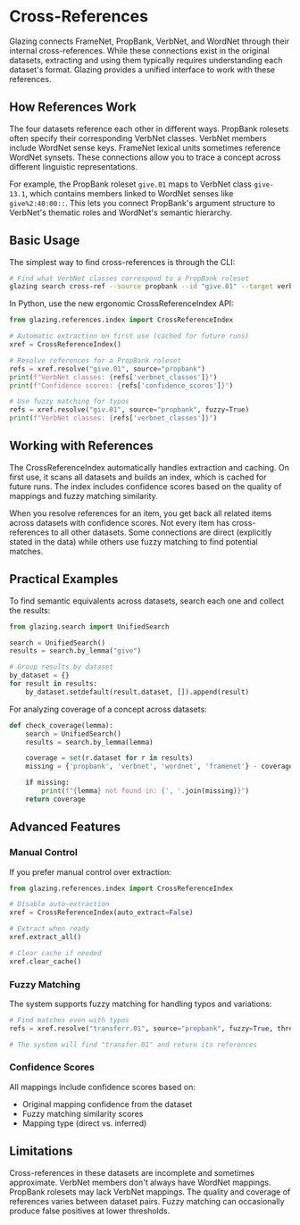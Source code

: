 # Cross-References

Glazing connects FrameNet, PropBank, VerbNet, and WordNet through their internal cross-references. While these connections exist in the original datasets, extracting and using them typically requires understanding each dataset's format. Glazing provides a unified interface to work with these references.

## How References Work

The four datasets reference each other in different ways. PropBank rolesets often specify their corresponding VerbNet classes. VerbNet members include WordNet sense keys. FrameNet lexical units sometimes reference WordNet synsets. These connections allow you to trace a concept across different linguistic representations.

For example, the PropBank roleset `give.01` maps to VerbNet class `give-13.1`, which contains members linked to WordNet senses like `give%2:40:00::`. This lets you connect PropBank's argument structure to VerbNet's thematic roles and WordNet's semantic hierarchy.

## Basic Usage

The simplest way to find cross-references is through the CLI:

```bash
# Find what VerbNet classes correspond to a PropBank roleset
glazing search cross-ref --source propbank --id "give.01" --target verbnet
```

In Python, use the new ergonomic CrossReferenceIndex API:

```python
from glazing.references.index import CrossReferenceIndex

# Automatic extraction on first use (cached for future runs)
xref = CrossReferenceIndex()

# Resolve references for a PropBank roleset
refs = xref.resolve("give.01", source="propbank")
print(f"VerbNet classes: {refs['verbnet_classes']}")
print(f"Confidence scores: {refs['confidence_scores']}")

# Use fuzzy matching for typos
refs = xref.resolve("giv.01", source="propbank", fuzzy=True)
print(f"VerbNet classes: {refs['verbnet_classes']}")
```

## Working with References

The CrossReferenceIndex automatically handles extraction and caching. On first use, it scans all datasets and builds an index, which is cached for future runs. The index includes confidence scores based on the quality of mappings and fuzzy matching similarity.

When you resolve references for an item, you get back all related items across datasets with confidence scores. Not every item has cross-references to all other datasets. Some connections are direct (explicitly stated in the data) while others use fuzzy matching to find potential matches.

## Practical Examples

To find semantic equivalents across datasets, search each one and collect the results:

```python
from glazing.search import UnifiedSearch

search = UnifiedSearch()
results = search.by_lemma("give")

# Group results by dataset
by_dataset = {}
for result in results:
    by_dataset.setdefault(result.dataset, []).append(result)
```

For analyzing coverage of a concept across datasets:

```python
def check_coverage(lemma):
    search = UnifiedSearch()
    results = search.by_lemma(lemma)

    coverage = set(r.dataset for r in results)
    missing = {'propbank', 'verbnet', 'wordnet', 'framenet'} - coverage

    if missing:
        print(f"{lemma} not found in: {', '.join(missing)}")
    return coverage
```

## Advanced Features

### Manual Control

If you prefer manual control over extraction:

```python
from glazing.references.index import CrossReferenceIndex

# Disable auto-extraction
xref = CrossReferenceIndex(auto_extract=False)

# Extract when ready
xref.extract_all()

# Clear cache if needed
xref.clear_cache()
```

### Fuzzy Matching

The system supports fuzzy matching for handling typos and variations:

```python
# Find matches even with typos
refs = xref.resolve("transferr.01", source="propbank", fuzzy=True, threshold=0.7)

# The system will find "transfer.01" and return its references
```

### Confidence Scores

All mappings include confidence scores based on:
- Original mapping confidence from the dataset
- Fuzzy matching similarity scores
- Mapping type (direct vs. inferred)

## Limitations

Cross-references in these datasets are incomplete and sometimes approximate. VerbNet members don't always have WordNet mappings. PropBank rolesets may lack VerbNet mappings. The quality and coverage of references varies between dataset pairs. Fuzzy matching can occasionally produce false positives at lower thresholds.
